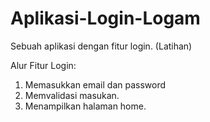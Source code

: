 # Aplikasi-Login-Logam
Sebuah aplikasi dengan fitur login. (Latihan)

Alur Fitur Login:
1. Memasukkan email dan password
2. Memvalidasi masukan.
3. Menampilkan halaman home.

